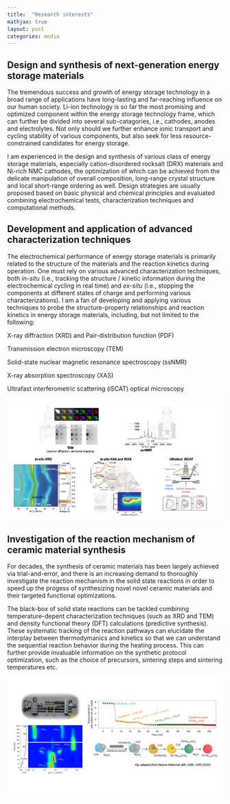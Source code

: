```yaml
---
title:  "Research interests"
mathjax: true
layout: post
categories: media
---
```




## Design and synthesis of next-generation energy storage materials

The tremendous success and growth of energy storage technology in a broad range of applications have long-lasting and far-reaching influence on our human society. Li-ion technology is so far the most promising and optimized component within the energy storage technology frame, which can further be divided into several sub-catagories, i.e., cathodes, anodes and electrolytes. Not only should we further enhance ionic transport and cycling stability of various components, but also seek for less resource-constrained candidates for energy storage.

I am experienced in the design and synthesis of various class of energy storage materials, especially cation-disordered rocksalt (DRX) materials and Ni-rich NMC cathodes, the optimization of which can be achieved from the delicate manipulation of overall composition, long-range crystal structure and local short-range ordering as well. Design strategies are usually proposed based on basic physical and chemical principles and evaluated combining electrochemical tests, characterization techniques and computational methods.




## Development and application of advanced characterization techniques

The electrochemical performance of energy storage materials is primarily related to the structure of the materials and the reaction kinetics during operation. One must rely on various advanced characterization techniques, both *in-situ* (i.e., tracking the structure / kinetic information during the electrochemical cycling in real time) and *ex-situ* (i.e., stopping the components at different states of charge and performing various characterizations). I am a fan of developing and applying various techniques to probe the structure-property relationships and reaction kinetics in energy storage materials, including, but not limited to the following:

X-ray diffraction (XRD) and Pair-distribution function (PDF)

Transmission electron microscopy (TEM)

Solid-state nuclear magnetic resonance spectroscopy (ssNMR)

X-ray absorption spectroscopy (XAS)

Ultrafast interferometric scattering (iSCAT) optical microscopy

![Characterization](/characterization.jpg)


## Investigation of the reaction mechanism of ceramic material synthesis

For decades, the synthesis of ceramic materials has been largely achieved via trial-and-error, and there is an increasing demand to thoroughly investigate the reaction mechanism in the solid state reactions in order to speed up the progess of synthesizing novel novel ceramic materials and their targeted functional optimizations.

The black-box of solid state reactions can be tackled combining temperature-depent characterization techniques (such as XRD and TEM) and density functional theory (DFT) calculations (predictive synthesis). These systematic tracking of the reaction pathways can elucidate the interplay between thermodymanics and kinetics so that we can understand the sequential reaction behavior during the heating process. This can further provide invaluable information on the synthetic protocol optimization, such as the choice of precursors, sintering steps and sintering temperatures etc.

![Synthesis](/synthesis.jpg)
